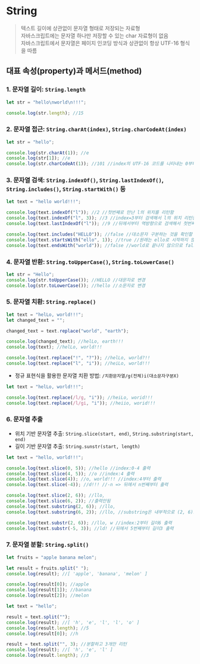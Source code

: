 # String

> 텍스트 길이에 상관없이 문자열 형태로 저장되는 자료형  
> 자바스크립트에는 문자열 하나만 저장할 수 있는 char 자료형이 없음  
> 자바스크립트에서 문자열은 페이지 인코딩 방식과 상관없이 항상 UTF-16 형식을 따름

## 대표 속성(property)과 메서드(method)

### 1. 문자열 길이: `String.length`

```javascript
let str = "hello\nworld\n!!!";

console.log(str.length); //15
```

### 2. 문자열 접근: `String.charAt(index)`, `String.charCodeAt(index)`

```javascript
let str = "hello";

console.log(str.charAt(1)); //e
console.log(str[1]); //e
console.log(str.charCodeAt(1)); //101 //index의 UTF-16 코드를 나타내는 0부터 65535 사이의 정수를 반환
```

### 3. 문자열 검색: `String.indexOf()`, `String.lastIndexOf()`, `String.includes()`, `String.startWith()` 등

```javascript
let text = "hello world!!!";

console.log(text.indexOf("l")); //2 //첫번째로 만난 l의 위치를 리턴함
console.log(text.indexOf("l", 3)); //3 //index=3부터 검색해서 l의 위치 리턴함
console.log(text.lastIndexOf("l")); //9 //뒤에서부터 역방향으로 검색해서 첫번째로 만난 l의 위치 리턴함

console.log(text.includes("HELLO")); //false //대소문자 구분하는 것을 확인할 수 있음
console.log(text.startsWith("ello", 1)); //true //원래는 ello로 시작하지 않으므로 false 리턴. 그러나 index=1부터 검색해서 true가 리턴됨
console.log(text.endsWith("world")); //false //world로 끝나지 않으므로 false 리턴
```

### 4. 문자열 반환: `String.toUpperCase()`, `String.toLowerCase()`

```javascript
let str = "Hello";
console.log(str.toUpperCase()); //HELLO //대문자로 변경
console.log(str.toLowerCase()); //hello //소문자로 변경
```

### 5. 문자열 치환: `String.replace()`

```javascript
let text = "helLo, world!!!";
let changed_text = "";

changed_text = text.replace("world", "earth");

console.log(changed_text); //helLo, earth!!!
console.log(text); //helLo, world!!!

console.log(text.replace("!", "?")); //helLo, world?!!
console.log(text.replace("l", "i")); //heiLo, world!!!
```

- 정규 표현식을 활용한 문자열 치환 방법: `/치환문자열/g(전체)i(대소문자구분X)`

```javascript
let text = "helLo, world!!!";

console.log(text.replace(/l/g, "i")); //heiLo, worid!!!
console.log(text.replace(/l/gi, "i")); //heiio, worid!!!
```

### 6. 문자열 추출

- 위치 기반 문자열 추출: `String.slice(start, end)`, `String.substring(start, end)`
- 길이 기반 문자열 추출: `String.sunstr(start, length)`

```javascript
let text = "hello, world!!!";

console.log(text.slice(0, 5)); //hello //index:0-4 출력
console.log(text.slice(4, 5)); //o //index:4 출력
console.log(text.slice(4)); //o, world!!! //index:4부터 출력
console.log(text.slice(-4)); //d!!! //-n => 뒤에서 n번째부터 출력

console.log(text.slice(2, 6)); //llo,
console.log(text.slice(6, 2)); //출력안됨
console.log(text.substring(2, 6)); //llo,
console.log(text.substring(6, 2)); //llo, //substring은 내부적으로 (2, 6)으로 변환하여 출력

console.log(text.substr(2, 6)); //llo, w //index:2부터 길이6 출력
console.log(text.substr(-5, 3)); //ld! //뒤에서 5번째부터 길이3 출력
```

### 7. 문자열 분할: `String.split()`

```javascript
let fruits = "apple banana melon";

let result = fruits.split(" ");
console.log(result); //[ 'apple', 'banana', 'melon' ]

console.log(result[0]); //apple
console.log(result[1]); //banana
console.log(result[2]); //melon

let text = "hello";

result = text.split("");
console.log(result); //[ 'h', 'e', 'l', 'l', 'o' ]
console.log(result.length); //5
console.log(result[0]); //h

result = text.split("", 3); //분할하고 3개만 리턴
console.log(result); //[ 'h', 'e', 'l' ]
console.log(result.length); //3
```
